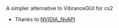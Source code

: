 A simpler alternative to VibranceGUI for cs2

- Thanks to [NVIDIA_NvAPI](https://github.com/jNizM/NVIDIA_NvAPI)
